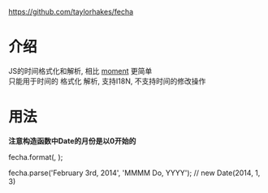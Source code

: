 https://github.com/taylorhakes/fecha

# 介绍 #
JS的时间格式化和解析, 相比 [moment](http://momentjs.cn/) 更简单  
只能用于时间的 格式化 解析, 支持I18N, 不支持时间的修改操作

# 用法 #
**注意构造函数中Date的月份是以0开始的**

fecha.format(<Date Object>, <String Format>);


fecha.parse('February 3rd, 2014', 'MMMM Do, YYYY'); // new Date(2014, 1, 3)

